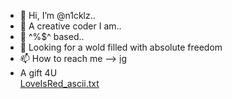 - 👋 Hi, I’m @n1cklz..
- 👀 A creative coder I am..
- 🌱 ^%$^ based..
- 💞️ Looking for a wold filled with absolute freedom
- 📫 How to reach me --> [ig](https://www.instagram.com/nickzhuozhuo/) 
- A gift 4U 
<br> [LoveIsRed_ascii.txt](https://github.com/n1cklz/n1cklz/files/10199358/LoveIsRed_ascii.txt)
